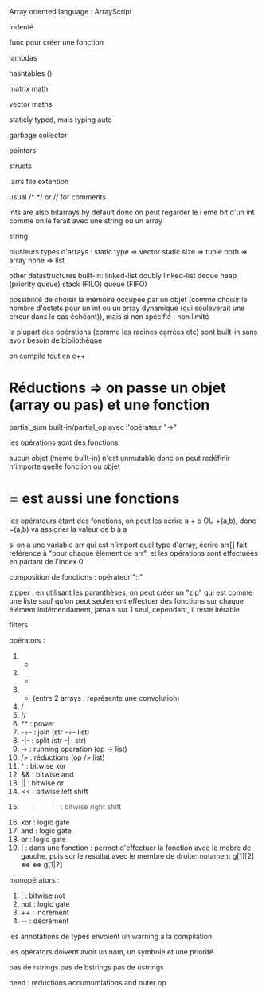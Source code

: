 Array oriented language : ArrayScript

indenté

func pour créer une fonction

lambdas

hashtables ()

matrix math

vector maths

staticly typed, mais typing auto

garbage collector

pointers

structs

.arrs file extention

usual /*  */ or // for comments

ints are also bitarrays by default donc on peut regarder le i eme bit d'un int comme on le ferait avec une string ou un array

string

plusieurs types d'arrays :
    static type => vector
    static size => tuple
    both => array
    none => list

other datastructures built-in:
    linked-list
    doubly linked-list
    deque
    heap (priority queue)
    stack (FILO)
    queue (FIFO)

possibilité de choisir la mémoire occupée par un objet (comme choisir le nombre d'octets pour un int ou un array dynamique (qui souleverait une erreur dans le cas échéant)), mais si non spécifié : non limité

la plupart des opérations (comme les racines carrées etc) sont built-in sans avoir besoin de bibliothèque

on compile tout en c++

# Réductions => on passe un objet (array ou pas) et une fonction

partial_sum built-in/partial_op avec l'opérateur "->"



les opérations sont des fonctions

aucun objet (meme built-in) n'est unmutable donc on peut redéfinir n'importe quelle fonction ou objet

# = est aussi une fonctions

les opérateurs étant des fonctions, on peut les écrire a + b OU +(a,b), donc =(a,b) va assigner la valeur de b à a

si on a une variable arr qui est n'import quel type d'array, écrire arr[] fait référence à "pour chaque élément de arr", et les opérations sont effectuées en partant de l'index 0

composition de fonctions : opérateur "::"

zipper : en utilisant les paranthèses, on peut créer un "zip" qui est comme une liste sauf qu'on peut seulement effectuer des fonctions sur chaque élément indémendament, jamais sur 1 seul, cependant, il reste itérable

filters

opérators :
1. +
2. -
3. * (entre 2 arrays : représente une convolution)
4. /
5. //
6. ** : power
7. -+- : join (str -+- list)
8. -|- : split (str -|- str)
9. -> : running operation (op -> list)
10. /> : réductions (op /> list)
11. ^ : bitwise xor
12. && : bitwise and
13. || : bitwise or
14. << : bitwise left shift
15. >> : bitwise right shift
16. xor : logic gate
17. and : logic gate
18. or : logic gate
19. | : dans une fonction : permet d'effectuer la fonction avec le mebre de gauche, puis sur le resultat avec le membre de droite: notament g[1][2] <=> []([](g,1),2) <=> g[1|2]

monopérators :
1. ! : bitwise not
2. not : logic gate
3. ++ : incrément
4. -- : décrément

les annotations de types envoient un warning à la compilation

les opérators doivent avoir un nom, un symbole et une priorité


pas de rstrings
pas de bstrings
pas de ustrings


need :
reductions accumumlations and outer op